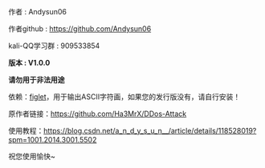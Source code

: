 作者            : Andysun06 

作者github : https://github.com/Andysun06

kali-QQ学习群   : 909533854


**版本            : V1.0.0**

**请勿用于非法用途**

依赖：[figlet](https://github.com/cmatsuoka/figlet)，用于输出ASCII字符画，如果您的发行版没有，请自行安装！ 

原作者链接：https://github.com/Ha3MrX/DDos-Attack

使用教程：https://blog.csdn.net/a_n_d_y_s_u_n__/article/details/118528019?spm=1001.2014.3001.5502

祝您使用愉快~
